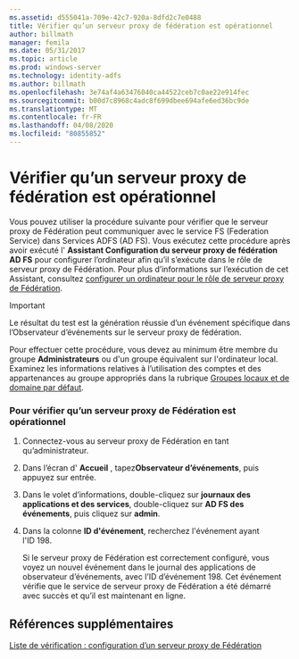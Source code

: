 ```yaml
---
ms.assetid: d555041a-709e-42c7-920a-8dfd2c7e0488
title: Vérifier qu’un serveur proxy de fédération est opérationnel
author: billmath
manager: femila
ms.date: 05/31/2017
ms.topic: article
ms.prod: windows-server
ms.technology: identity-adfs
ms.author: billmath
ms.openlocfilehash: 3e74af4a63476040ca44522ceb7c0ae22e914fec
ms.sourcegitcommit: b00d7c8968c4adc8f699dbee694afe6ed36bc9de
ms.translationtype: MT
ms.contentlocale: fr-FR
ms.lasthandoff: 04/08/2020
ms.locfileid: "80855852"
---
```

# <a name="verify-that-a-federation-server-proxy-is-operational"></a>Vérifier qu’un serveur proxy de fédération est opérationnel


Vous pouvez utiliser la procédure suivante pour vérifier que le serveur proxy de Fédération peut communiquer avec le service FS (Federation Service) dans Services ADFS \(AD FS\). Vous exécutez cette procédure après avoir exécuté l' **Assistant Configuration du serveur proxy de fédération AD FS** pour configurer l’ordinateur afin qu’il s’exécute dans le rôle de serveur proxy de Fédération. Pour plus d’informations sur l’exécution de cet Assistant, consultez [configurer un ordinateur pour le rôle de serveur proxy de Fédération](Configure-a-Computer-for-the-Federation-Server-Proxy-Role.md).  
  
> [!IMPORTANT]  
> Le résultat du test est la génération réussie d’un événement spécifique dans l’Observateur d’événements sur le serveur proxy de fédération.  
  
Pour effectuer cette procédure, vous devez au minimum être membre du groupe **Administrateurs** ou d'un groupe équivalent sur l'ordinateur local.  Examinez les informations relatives à l’utilisation des comptes et des appartenances au groupe appropriés dans la rubrique [Groupes locaux et de domaine par défaut](https://go.microsoft.com/fwlink/?LinkId=83477).   
  
### <a name="to-verify-that-a-federation-server-proxy-is-operational"></a>Pour vérifier qu’un serveur proxy de Fédération est opérationnel  
  
1.  Connectez-vous au serveur proxy de Fédération en tant qu’administrateur.  
  
2.  Dans l’écran d' **Accueil** , tapez**Observateur d’événements**, puis appuyez sur entrée.  
  
3.  Dans le volet d’informations, double\-cliquez sur **journaux des applications et des services**, double\-cliquez sur **AD FS des événements**, puis cliquez sur **admin**.  
  
4.  Dans la colonne **ID d'événement**, recherchez l'événement ayant l'ID 198.  
  
    Si le serveur proxy de Fédération est correctement configuré, vous voyez un nouvel événement dans le journal des applications de observateur d’événements, avec l’ID d’événement 198. Cet événement vérifie que le service de serveur proxy de Fédération a été démarré avec succès et qu’il est maintenant en ligne.  
  
## <a name="additional-references"></a>Références supplémentaires  
[Liste de vérification : configuration d’un serveur proxy de Fédération](Checklist--Setting-Up-a-Federation-Server-Proxy.md)  
  

